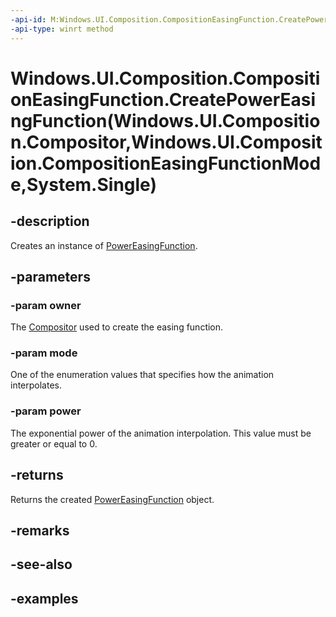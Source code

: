 ```yaml
---
-api-id: M:Windows.UI.Composition.CompositionEasingFunction.CreatePowerEasingFunction(Windows.UI.Composition.Compositor,Windows.UI.Composition.CompositionEasingFunctionMode,System.Single)
-api-type: winrt method
---
```


# Windows.UI.Composition.CompositionEasingFunction.CreatePowerEasingFunction(Windows.UI.Composition.Compositor,Windows.UI.Composition.CompositionEasingFunctionMode,System.Single)

<!--
public static Windows.UI.Composition.PowerEasingFunction CreatePowerEasingFunction (Windows.UI.Composition.Compositor owner, Windows.UI.Composition.CompositionEasingFunctionMode mode, float power);
-->


## -description

Creates an instance of [PowerEasingFunction](powereasingfunction.md).

## -parameters

### -param owner

The [Compositor](compositor.md) used to create the easing function.

### -param mode

One of the enumeration values that specifies how the animation interpolates.

### -param power

The exponential power of the animation interpolation. This value must be greater or equal to 0.

## -returns

Returns the created [PowerEasingFunction](powereasingfunction.md) object.

## -remarks

## -see-also

## -examples


